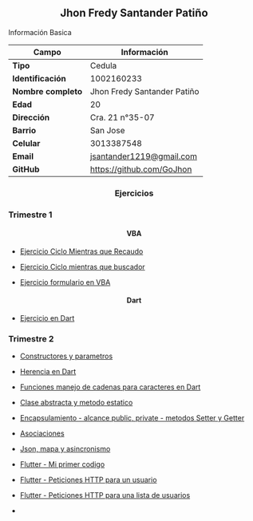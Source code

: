 <h2 align=center>Jhon Fredy Santander Patiño</h2>

Información Basica

| Campo | Información |
| --- | --- |
| **Tipo** | Cedula |
| **Identificación** | 1002160233 |
| **Nombre completo** | Jhon Fredy Santander Patiño|
| **Edad** | 20 |
| **Dirección** | Cra. 21 n°35-07 |
| **Barrio** | San Jose |
| **Celular** | 3013387548|
| **Email** | jsantander1219@gmail.com |
| **GitHub** | https://github.com/GoJhon |

<h3 align=center>Ejercicios</h3>

### Trimestre 1

<h4 align=center>VBA</h4>

- [Ejercicio Ciclo Mientras que Recaudo](/aprendices/jhonSantander/actividades/vba/whileRecaudo/README.md)

- [Ejercicio Ciclo mientras que buscador](/aprendices/jhonSantander/actividades/vba/whileBaseDatos/README.md)

- [Ejercicio formulario en VBA](/aprendices/jhonSantander/actividades/vba/Formulario/README.md)

<h4 align=center>Dart</h4>

- [Ejercicio en Dart](/aprendices/jhonSantander/actividades/dart/dartMetodos/README.md)

### Trimestre 2

- [Constructores y parametros](/aprendices/jhonSantander/actividades/dart/constructorParametros/README.md)

- [Herencia en Dart](/aprendices/jhonSantander/actividades/dart/herencia/README.md)

- [Funciones manejo de cadenas para caracteres en Dart](/aprendices/jhonSantander/actividades/dart/manejoCadenasDart/README.md)

- [Clase abstracta y metodo estatico](/aprendices/jhonSantander/actividades/dart/claseAbstractometodoStatic/README.md)

- [Encapsulamiento - alcance public, private - metodos Setter y Getter](/aprendices/jhonSantander/actividades/dart/encapsulamiento/README.md)

- [Asociaciones](/aprendices/jhonSantander/actividades/dart/asociaciones/README.md)

- [Json, mapa y asincronismo](/aprendices/jhonSantander/actividades/dart/json/README.md)

- [Flutter - Mi primer codigo](/aprendices/jhonSantander/actividades/flutter/dartPrimerCodigo/README.md)

- [Flutter - Peticiones HTTP para un usuario](/aprendices/jhonSantander/actividades/flutter/flutterPeticionHTTP/README.md)

- [Flutter - Peticiones HTTP para una lista de usuarios](/aprendices/jhonSantander/actividades/flutter/peticionesHttpListaUsuarios/README.md)

- []()